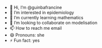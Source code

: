 - 👋 Hi, I’m @guinbafrancine
- 👀 I’m interested in epidemiology
- 🌱 I’m currently learning mathematics
- 💞️ I’m looking to collaborate on modelisation
- 📫 How to reach me email
- 😄 Pronouns: she
- ⚡ Fun fact: yes

<!---
guinbafrancine/guinbafrancine is a ✨ special ✨ repository because its `README.md` (this file) appears on your GitHub profile.
You can click the Preview link to take a look at your changes.
--->

